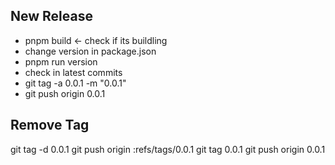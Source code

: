 ## New Release
- pnpm build <- check if its buildling
- change version in package.json
- pnpm run version
- check in latest commits
- git tag -a 0.0.1 -m "0.0.1"
- git push origin 0.0.1

## Remove Tag
git tag -d 0.0.1
git push origin :refs/tags/0.0.1
git tag 0.0.1
git push origin 0.0.1
